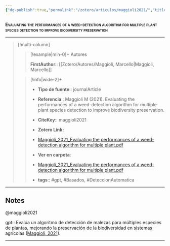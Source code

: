 ```yaml
---
{"dg-publish":true,"permalink":"/zotero/articulos/maggioli2021/","title":"Evaluating the performances of a weed-detection algorithm for multiple plant species detection to improve biodiversity preservation","tags":["#zotero"]}
---
```



<span style="font-variant:small-caps; font-weight: bold;">Evaluating the performances of a weed-detection algorithm for multiple plant species detection to improve biodiversity preservation</span>

---


> [!multi-column]
>
>> [!example|min-0]+ Autores
>> 
>> **FirstAuthor**:: [[Zotero/Autores/Maggioli, Marcello\|Maggioli, Marcello]]  
 >
>
>> [!info|wide-2]+
>>
>> - **Tipo de fuente**:: journalArticle
>> - **Referencia**:: Maggioli M (2021). Evaluating the performances of a weed-detection algorithm for multiple plant species detection to improve biodiversity preservation.
>> - **CiteKey**:: maggioli2021
>> - **Zotero Link:** 
>> - [Maggioli_2021_Evaluating the performances of a weed-detection algorithm for multiple plant.pdf](zotero://select/library/items/ZWHLIVHM)
>>
>> - **Ver en carpeta**: 
>> - [Maggioli_2021_Evaluating the performances of a weed-detection algorithm for multiple plant.pdf](file://J:\OneDrive\Articulos\Maggioli_2021_Evaluating%20the%20performances%20of%20a%20weed-detection%20algorithm%20for%20multiple%20plant.pdf)
>> - **tags**:: #gpt, #Basados, #DeteccionAutomatica



--- 

## Notes

@maggioli2021

gpt:: Evalúa un algoritmo de detección de malezas para múltiples especies de plantas, mejorando la preservación de la biodiversidad en sistemas agrícolas ([Maggioli, 2021](zotero://select/library/items/N8QESKBB)).






---







